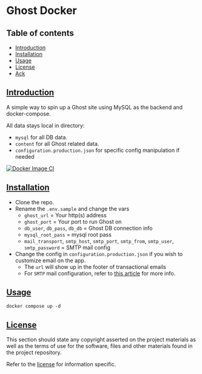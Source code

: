 # Ghost Docker

## Table of contents

* [Introduction](#introduction)
* [Installation](#installation)
* [Usage](#usage)
* [License](#license)
* [Ack](#ack)


## [Introduction](#introduction)

A simple way to spin up a Ghost site using MySQL as the backend and docker-compose.

All data stays local in directory:

* `mysql` for all DB data.
* `content` for all Ghost related data.
* `configuration.production.json` for specific config manipulation if needed

[![Docker Image CI](https://github.com/tquizzle/ghost-docker/actions/workflows/docker-image.yml/badge.svg)](https://github.com/tquizzle/ghost-docker/actions/workflows/docker-image.yml)


## [Installation](#installation)

* Clone the repo.
* Rename the `.env.sample` and change the vars
  * `ghost_url` = Your http(s) address
  * `ghost_port` = Your port to run Ghost on
  * `db_user`, `db_pass`, `db_db` = Ghost DB connection info 
  * `mysql_root_pass` = mysql root pass 
  * `mail_transport`, `smtp_host`, `smtp_port`, `smtp_from`, `smtp_user`, `smtp_password` = SMTP mail config
* Change the config in `configuration.production.json` if you wish to customize email on the app.
  * The `url` will show up in the footer of transactional emails
  * For `SMTP` mail configuration, refer to [this article](https://ghost.org/docs/config/#mail) for more info.

## [Usage](#usage)

```
docker compose up -d
```

## [License](#license)

This section should state any copyright asserted on the project materials as well as the terms of use for the software, files and other materials found in the project repository.

Refer to the [license](LICENSE) for information specific.